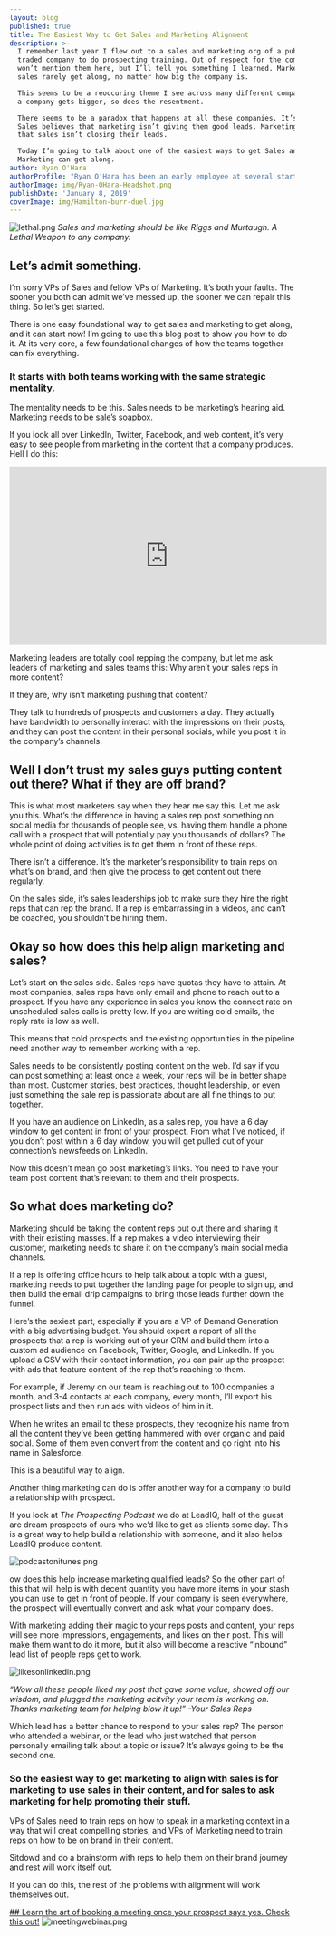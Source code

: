 ```yaml
---
layout: blog
published: true
title: The Easiest Way to Get Sales and Marketing Alignment
description: >-
  I remember last year I flew out to a sales and marketing org of a publicly
  traded company to do prospecting training. Out of respect for the company, I
  won’t mention them here, but I’ll tell you something I learned. Marketing and
  sales rarely get along, no matter how big the company is.

  This seems to be a reoccuring theme I see across many different companies. As
  a company gets bigger, so does the resentment.

  There seems to be a paradox that happens at all these companies. It’s this:
  Sales believes that marketing isn’t giving them good leads. Marketing believes
  that sales isn’t closing their leads.

  Today I’m going to talk about one of the easiest ways to get Sales and
  Marketing can get along.
author: Ryan O'Hara
authorProfile: "Ryan O'Hara has been an early employee at several startups helping them with marketing and prospecting tactics, including Dyn who was acquired by Oracle for $600+ million in 2016. He's had prospecting campaigns featured in Fortune, Mashable, and TheNextWeb.\nRyan specializes in branding, business development, prospecting, and coaching people on how to make good digital first impressions. He also mentors two accelerators, The Iron Yard and The Alpha Loft, and hosts The Prospecting Podcast.\_"
authorImage: img/Ryan-OHara-Headshot.png
publishDate: 'January 8, 2019'
coverImage: img/Hamilton-burr-duel.jpg
---
```

![lethal.png](img/lethal.png)
_Sales and marketing should be like Riggs and Murtaugh. A Lethal Weapon to any company._



## Let’s admit something.

I’m sorry VPs of Sales and fellow VPs of Marketing. It’s both your faults. The sooner you both can admit we’ve messed up, the sooner we can repair this thing. So let’s get started. 

There is one easy foundational way to get sales and marketing to get along, and it can start now! I’m going to use this blog post to show you how to do it. At its very core, a few foundational changes of how the teams together can fix everything.

### It starts with both teams working with the same strategic mentality.


The mentality needs to be this. Sales needs to be marketing’s hearing aid. Marketing needs to be sale’s soapbox. 

If you look all over LinkedIn, Twitter, Facebook, and web content, it’s very easy to see people from marketing in the content that a company produces. Hell I do this:

<iframe width="560" height="315" src="https://www.youtube.com/embed/yyDwkkeJu4w" frameborder="0" allow="accelerometer; autoplay; encrypted-media; gyroscope; picture-in-picture" allowfullscreen></iframe>


Marketing leaders are totally cool repping the company, but let me ask leaders of marketing and sales teams this: Why aren’t your sales reps in more content?

 If they are, why isn’t marketing pushing that content?

They talk to hundreds of prospects and customers a day. They actually have bandwidth to personally interact with the impressions on their posts, and they can post the content in their personal socials, while you post it in the company’s channels. 

## Well I don’t trust my sales guys putting content out there? What if they are off brand?

This is what most marketers say when they hear me say this. Let me ask you this. What’s the difference in having a sales rep post something on social media for thousands of people see, vs. having them handle a phone call with a prospect that will potentially pay you thousands of dollars? The whole point of doing activities is to get them in front of these reps. 

There isn’t a difference. It’s the marketer’s responsibility to train reps on what’s on brand, and then give the process to get content out there regularly.

On the sales side, it’s sales leaderships job to make sure they hire the right reps that can rep the brand. If a rep is embarrassing in a videos, and can’t be coached, you shouldn’t be hiring them. 

## Okay so how does this help align marketing and sales?
Let’s start on the sales side. Sales reps have quotas they have to attain. At most companies, sales reps have only email and phone to reach out to a prospect. If you have any experience in sales you know the connect rate on unscheduled sales calls is pretty low. If you are writing cold emails, the reply rate is low as well. 

This means that cold prospects and the existing opportunities in the pipeline need another way to remember working with a rep. 

Sales needs to be consistently posting content on the web. I’d say if you can post something at least once a week, your reps will be in better shape than most. 
Customer stories, best practices, thought leadership, or even just something the sale rep is passionate about are all fine things to put together. 

If you have an audience on LinkedIn, as a sales rep, you have a 6 day window to get content in front of your prospect. From what I’ve noticed, if you don’t post within a 6 day window, you will get pulled out of your connection’s newsfeeds on LinkedIn. 

Now this doesn’t mean go post marketing’s links. You need to have your team post content that’s relevant to them and their prospects. 

## So what does marketing do?

Marketing should be taking the content reps put out there and sharing it with their existing masses. If a rep makes a video interviewing their customer, marketing needs to share it on the company’s main social media channels. 

If a rep is offering office hours to help talk about a topic with a guest, marketing needs to put together the landing page for people to sign up, and then build the email drip campaigns to bring those leads further down the funnel. 

Here’s the sexiest part, especially if you are a VP of Demand Generation with a big advertising budget. You should expert a report of all the prospects that a rep is working out of your CRM and build them into a custom ad audience on Facebook, Twitter, Google, and LinkedIn. If you upload a CSV with their contact information, you can pair up the prospect with ads that feature content of the rep that’s reaching to them. 

For example, if Jeremy on our team is reaching out to 100 companies a month, and 3-4 contacts at each company, every month, I’ll export his prospect lists and then run ads with videos of him in it. 

When he writes an email to these prospects, they recognize his name from all the content they’ve been getting hammered with over organic and paid social. Some of them even convert from the content and go right into his name in Salesforce.

This is a beautiful way to align. 

Another thing marketing can do is offer another way for a company to build a relationship with prospect. 

If you look at _The Prospecting Podcast_ we do at LeadIQ, half of the guest are dream prospects of ours who we’d like to get as clients some day. This is a great way to help build a relationship with someone, and it also helps LeadIQ produce content. 

![podcastonitunes.png](img/podcastonitunes.png)


ow does this help increase marketing qualified leads?
So the other part of this that will help is with decent quantity you have more items in your stash you can use to get in front of people. If your company is seen everywhere, the prospect will eventually convert and ask what your company does. 

With marketing adding their magic to your reps posts and content, your reps will see more impressions, engagements, and likes on their post. This will make them want to do it more, but it also will become a reactive “inbound” lead list of people reps get to work. 

![likesonlinkedin.png](img/likesonlinkedin.png)

_“Wow all these people liked my post that gave some value, showed off our wisdom, and plugged the marketing acitvity your team is working on. Thanks marketing team for helping blow it up!” -Your Sales Reps_

Which lead has a better chance to respond to your sales rep? The person who attended a webinar, or the lead who just watched that person personally emailing talk about a topic or issue? It’s always going to be the second one. 

### So the easiest way to get marketing to align with sales is for marketing to use sales in their content, and for sales to ask marketing for help promoting their stuff.

VPs of Sales need to train reps on how to speak in a marketing context in a way that will creat compelling stories, and VPs of Marketing need to train reps on how to be on brand in their content. 

Sitdowd and do a brainstorm with reps to help them on their brand journey and rest will work itself out. 

If you can do this, the rest of the problems with alignment will work themselves out. 

[## Learn the art of booking a meeting once your prospect says yes. Check this out!](https://ter.li/297g0y)
![meetingwebinar.png](img/meetingwebinar.png)













